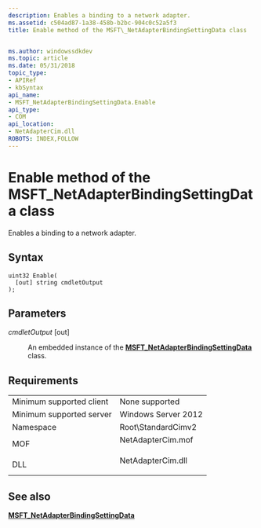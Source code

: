 ```yaml
---
description: Enables a binding to a network adapter.
ms.assetid: c504ad87-1a38-458b-b2bc-904c0c52a5f3
title: Enable method of the MSFT\_NetAdapterBindingSettingData class


ms.author: windowssdkdev
ms.topic: article
ms.date: 05/31/2018
topic_type: 
- APIRef
- kbSyntax
api_name: 
- MSFT_NetAdapterBindingSettingData.Enable
api_type: 
- COM
api_location: 
- NetAdapterCim.dll
ROBOTS: INDEX,FOLLOW
---
```


# Enable method of the MSFT\_NetAdapterBindingSettingData class

Enables a binding to a network adapter.

## Syntax


```mof
uint32 Enable(
  [out] string cmdletOutput
);
```



## Parameters

<dl> <dt>

*cmdletOutput* \[out\]
</dt> <dd>

An embedded instance of the [**MSFT\_NetAdapterBindingSettingData**](msft-netadapterbindingsettingdata.md) class.

</dd> </dl>

## Requirements



|                                     |                                                                                              |
|-------------------------------------|----------------------------------------------------------------------------------------------|
| Minimum supported client<br/> | None supported<br/>                                                                    |
| Minimum supported server<br/> | Windows Server 2012<br/>                                                               |
| Namespace<br/>                | Root\\StandardCimv2<br/>                                                               |
| MOF<br/>                      | <dl> <dt>NetAdapterCim.mof</dt> </dl> |
| DLL<br/>                      | <dl> <dt>NetAdapterCim.dll</dt> </dl> |



## See also

<dl> <dt>

[**MSFT\_NetAdapterBindingSettingData**](msft-netadapterbindingsettingdata.md)
</dt> </dl>

 

 





